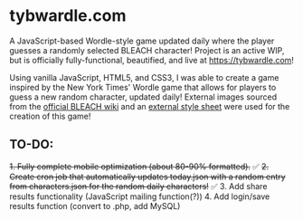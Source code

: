 # tybwardle.com
A JavaScript-based Wordle-style game updated daily where the player guesses a randomly selected BLEACH character! Project is an active WIP, but is officially fully-functional, beautified, and live at <a href="">https://tybwardle.com</a>!

Using vanilla JavaScript, HTML5, and CSS3, I was able to create a game inspired by the New York Times' Wordle game that allows for players to guess a new random character, updated daily! External images sourced from the <a href="https://bleach.fandom.com/wiki/Bleach_Wiki">official BLEACH wiki</a> and an <a href="https://watercss.kognise.dev/">external style sheet</a> were used for the creation of this game!

## TO-DO:
~~1. Fully complete mobile optimization (about 80-90% formatted).~~ ✅
~~2. Create cron job that automatically updates today.json with a random entry from characters.json for the random daily characters!~~ ✅
3. Add share results functionality (JavaScript mailing function(?))
4. Add login/save results function (convert to .php, add MySQL)
